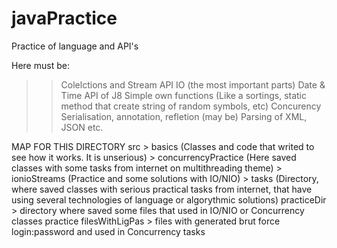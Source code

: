 # javaPractice
Practice of language and API's 

Here must be:
>>Colelctions and Stream API 
>>IO (the most important parts)
>>Date & Time API of J8
>>Simple own functions (Like a sortings, static method that create string of random symbols, etc)
>>Concurency
>>Serialisation, annotation, refletion
>>(may be) Parsing of XML, JSON
etc.


MAP FOR THIS DIRECTORY
src > basics (Classes and code that writed to see how it works. It is unserious)
    > concurrencyPractice (Here saved classes with some tasks from internet on multithreading theme)
    > ionioStreams (Practice and some solutions with IO/NIO)
    > tasks (Directory, where saved classes with serious practical tasks from internet, that have using several technologies of language or algorythmic solutions)
practiceDir > directory where saved some files that used in IO/NIO or Concurrency classes practice
filesWithLigPas > files with generated brut force login:password and used in Concurrency tasks
